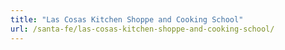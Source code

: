 ```yaml
---
title: "Las Cosas Kitchen Shoppe and Cooking School"
url: /santa-fe/las-cosas-kitchen-shoppe-and-cooking-school/
---
```

